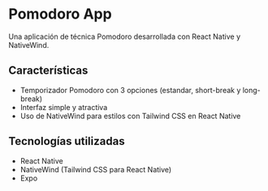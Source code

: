 # Pomodoro App

Una aplicación de técnica Pomodoro desarrollada con React Native y NativeWind.

## Características

- Temporizador Pomodoro con 3 opciones (estandar, short-break y long-break)
- Interfaz simple y atractiva
- Uso de NativeWind para estilos con Tailwind CSS en React Native

## Tecnologías utilizadas

- React Native
- NativeWind (Tailwind CSS para React Native)
- Expo 





